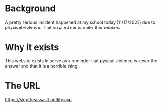 # Background
A pretty serious incident happened at my school today (11/17/2022) due to physical violence. That inspired me to make this webiste.
# Why it exists
This website exists to serve as a reminder that pysical violence is never the answer and that it is a horrible thing.
# The URL
https://stoptheassault.netlify.app
